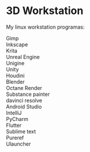 # 3D Workstation
My linux workstation programas:

Gimp\
Inkscape\
Krita\
Unreal Engine\
Unigine\
Unity\
Houdini\
Blender\
Octane Render\
Substance painter\
davinci resolve\
Android Studio\
IntelliJ\
PyCharm\
Flutter\
Sublime text\
Pureref\
Ulauncher
